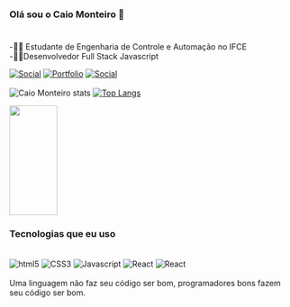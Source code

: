 ### Olá sou o Caio Monteiro 👋
#

-👨‍🎓 Estudante de Engenharia de Controle e Automação no IFCE
<br/>
-👨‍💻Desenvolvedor Full Stack Javascript
<br/>


[![Social](https://img.shields.io/badge/LinkedIn-0077B5?style=for-the-badge&logo=linkedin&logoColor=white)](https://www.linkedin.com/in/caio-monteiro-4ab4591b8/)
[![Portfolio](https://img.shields.io/badge/Portfólio-0A0A0A?style=for-the-badge&logo=devdotto&logoColor=white)](https://caiomonteir0.github.io/Portfolio/)
[![Social](https://img.shields.io/badge/Codepen-000000?style=for-the-badge&logo=codepen&logoColor=white)](https://codepen.io/CaioMonteir0/pens/public?cursor=ZD0xJm89MCZwPTEmdj02NTc1ODIxNw==)<br/><br/>
![Caio Monteiro stats](https://github-readme-stats.vercel.app/api?username=CaioMonteir0&show_icons=true&theme=tokyonight)
[![Top Langs](https://github-readme-stats.vercel.app/api/top-langs/?username=CaioMonteir0&theme=tokyonight)](https://github.com/anuraghazra/github-readme-stats)

<img width="41%" height="195px" src="https://github-readme-stats.vercel.app/api/top-langs/?username=CaioMonteir0&layout=compact&hide_border=true&title_color=ff91a4&text_color=ff91a4&bg_color=0d1117" />


### Tecnologias que eu uso

<div style="display: inline_block"><br/>
<img align="center" alt="html5" src="https://img.shields.io/badge/HTML5-E34F26?style=for-the-badge&logo=html5&logoColor=white" />
<img align="center" alt="CSS3" src="https://img.shields.io/badge/CSS3-1572B6?style=for-the-badge&logo=css3&logoColor=white" />
<img align="center" alt="Javascript" src="https://img.shields.io/badge/JavaScript-F7DF1E?style=for-the-badge&logo=javascript&logoColor=black" />
<img align="center" alt="React" src="https://img.shields.io/badge/React-20232A?style=for-the-badge&logo=react&logoColor=61DAFB" />
<img align="center" alt="React" src="https://img.shields.io/badge/Node.js-43853D?style=for-the-badge&logo=node.js&logoColor=white" />
</div>
<br/>
Uma linguagem não faz seu código ser bom, programadores bons fazem seu código ser bom.
